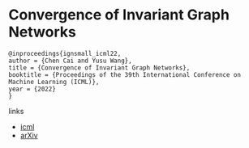 # Convergence of Invariant Graph Networks

```
@inproceedings{ignsmall_icml22,
author = {Chen Cai and Yusu Wang},
title = {Convergence of Invariant Graph Networks},
booktitle = {Proceedings of the 39th International Conference on Machine Learning (ICML)},
year = {2022}
}
```

links
- [icml](https://icml.cc/Conferences/2022/Schedule?showEvent=16106)
- [arXiv](https://arxiv.org/abs/2201.10129)
